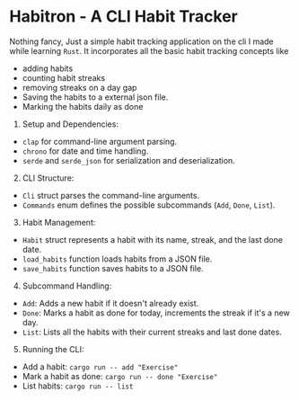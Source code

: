 # Habitron - A CLI Habit Tracker
Nothing fancy, Just a simple habit tracking application on the cli I made while learning `Rust`.
It incorporates all the basic habit tracking concepts like
- adding habits
- counting habit streaks
- removing streaks on a day gap
- Saving the habits to a external json file.
- Marking the habits daily as done

1. Setup and Dependencies:
- `clap` for command-line argument parsing.
- `chrono` for date and time handling.
- `serde` and `serde_json` for serialization and deserialization.

2. CLI Structure:
- `Cli` struct parses the command-line arguments.
- `Commands` enum defines the possible subcommands (`Add`, `Done`, `List`).

3. Habit Management:
- `Habit` struct represents a habit with its name, streak, and the last done date.
- `load_habits` function loads habits from a JSON file.
- `save_habits` function saves habits to a JSON file.

4. Subcommand Handling:
- `Add`: Adds a new habit if it doesn't already exist.
- `Done`: Marks a habit as done for today, increments the streak if it's a new day.
- `List`: Lists all the habits with their current streaks and last done dates.

5. Running the CLI:
- Add a habit: `cargo run -- add "Exercise"`
- Mark a habit as done: `cargo run -- done "Exercise"`
- List habits: `cargo run -- list`
